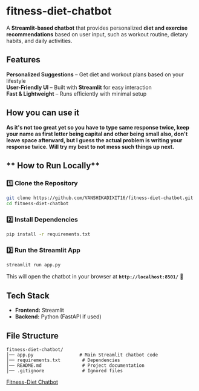 # fitness-diet-chatbot 

A **Streamlit-based chatbot** that provides personalized **diet and exercise recommendations** based on user input, such as workout routine, dietary habits, and daily activities.  

## **Features**  
**Personalized Suggestions** – Get diet and workout plans based on your lifestyle  
**User-Friendly UI** – Built with **Streamlit** for easy interaction  
**Fast & Lightweight** – Runs efficiently with minimal setup 

## **How you can use it** 
**As it's not too great yet so you have to type same response twice, keep your name as first letter being capital and other being small also, don't leave space afterward, but I guess the actual problem is writing your response twice. Will try my best to not mess such things up next.**

## ** How to Run Locally**  

### **1️⃣ Clone the Repository**  
```sh
git clone https://github.com/VANSHIKADIXIT16/fitness-diet-chatbot.git
cd fitness-diet-chatbot
```

### **2️⃣ Install Dependencies**  
```sh
pip install -r requirements.txt
```

### **3️⃣ Run the Streamlit App**  
```sh
streamlit run app.py
```

This will open the chatbot in your browser at **`http://localhost:8501/`** 🎉  

## **Tech Stack**  
- **Frontend:** Streamlit  
- **Backend:** Python (FastAPI if used)  

## **File Structure**  
```
fitness-diet-chatbot/
│── app.py                 # Main Streamlit chatbot code  
│── requirements.txt        # Dependencies  
│── README.md               # Project documentation  
│── .gitignore              # Ignored files  
```

 [Fitness-Diet Chatbot](https://github.com/VANSHIKADIXIT16/fitness-diet-chatbot)  
